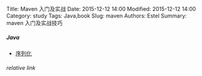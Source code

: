 Title: Maven 入门及实战
Date: 2015-12-12 14:00
Modified: 2015-12-12 14:00
Category: study
Tags: Java,book 
Slug: maven
Authors: Estel
Summary: maven 入门及实战技巧


##### Java
- [序列化](https://libereco-kv.oss-cn-hangzhou.aliyuncs.com/libereco-kv2015-08-20-17-00-00-0001)


###### relative link

